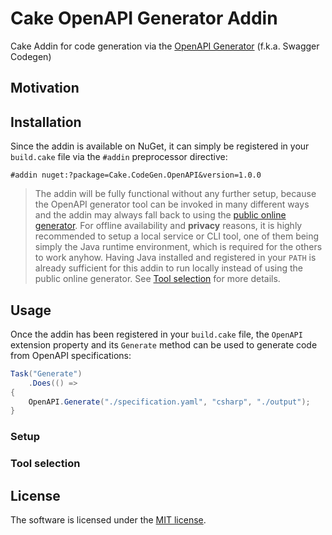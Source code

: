 # Cake OpenAPI Generator Addin
Cake Addin for code generation via the [OpenAPI Generator](https://openapi-generator.tech/) (f.k.a. Swagger Codegen)

## Motivation

## Installation
Since the addin is available on NuGet, it can simply be registered in your `build.cake` file via the `#addin` preprocessor directive:

```
#addin nuget:?package=Cake.CodeGen.OpenAPI&version=1.0.0
```

> The addin will be fully functional without any further setup, because the OpenAPI generator tool can be invoked in many different ways and the addin may always fall back to using the [public online generator](https://openapi-generator.tech/docs/online). For offline availability and **privacy** reasons, it is highly recommended to setup a local service or CLI tool, one of them being simply the Java runtime environment, which is required for the others to work anyhow. Having Java installed and registered in your `PATH` is already sufficient for this addin to run locally instead of using the public online generator. See [Tool selection](#tool-selection) for more details.

## Usage
Once the addin has been registered in your `build.cake` file, the `OpenAPI` extension property and its `Generate` method can be used to generate code from OpenAPI specifications:

``` csharp
Task("Generate")
    .Does(() =>
{
    OpenAPI.Generate("./specification.yaml", "csharp", "./output");
}
```

### Setup

### Tool selection

## License
The software is licensed under the [MIT license](https://github.com/lukoerfer/cake-openapi/blob/master/LICENSE).
